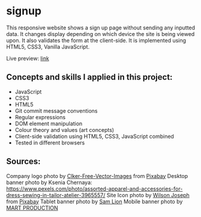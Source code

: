 # signup
This responsive website shows a sign up page without sending any inputted data. It changes display depending on which device the site is being viewed upon. It also validates the form at the client-side. It is implemented using HTML5, CSS3, Vanilla JavaScript.

Live preview: [link](https://belle-cmd.github.io/signup/)


## Concepts and skills I applied in this project:
- JavaScript
- CSS3
- HTML5
- Git commit message conventions
- Regular expressions
- DOM element manipulation
- Colour theory and values (art concepts)
- Client-side validation using HTML5, CSS3, JavaScript combined
- Tested in different browsers


## Sources:
Company logo photo by [Clker-Free-Vector-Images](https://pixabay.com/users/clker-free-vector-images-3736/?utm_source=link-attribution&amp;utm_medium=referral&amp;utm_campaign=image&amp;utm_content=311732) from [Pixabay](https://pixabay.com//?utm_source=link-attribution&amp;utm_medium=referral&amp;utm_campaign=image&amp;utm_content=311732)
Desktop banner photo by Ksenia Chernaya: https://www.pexels.com/photo/assorted-apparel-and-accessories-for-dress-sewing-in-tailor-atelier-3965557/
Site Icon photo by [Wilson Joseph](https://pixabay.com/users/tuktukdesign-3181967/?utm_source=link-attribution&amp;utm_medium=referral&amp;utm_campaign=image&amp;utm_content=1641918) from [Pixabay](https://pixabay.com//?utm_source=link-attribution&amp;utm_medium=referral&amp;utm_campaign=image&amp;utm_content=1641918)
Tablet banner photo by [Sam Lion](https://www.pexels.com/photo/cheerful-asian-female-customer-standing-among-hanging-clothes-in-store-and-smiling-5710153/) 
Mobile banner photo by [MART  PRODUCTION](https://www.pexels.com/photo/hanged-denim-clothing-7679722/)